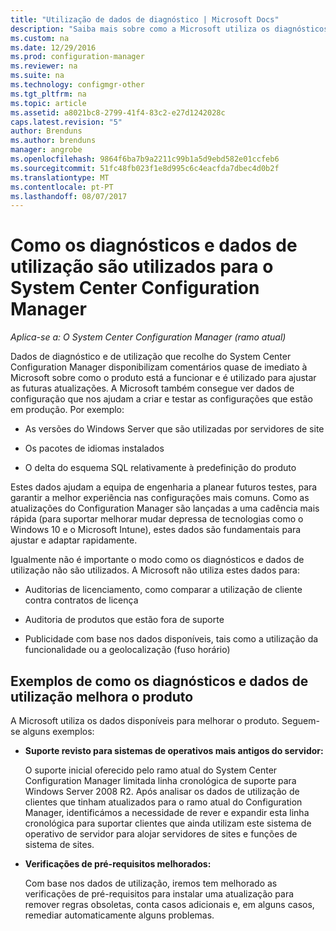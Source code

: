 ```yaml
---
title: "Utilização de dados de diagnóstico | Microsoft Docs"
description: "Saiba mais sobre como a Microsoft utiliza os diagnósticos e dados de utilização recolhe do System Center Configuration Manager."
ms.custom: na
ms.date: 12/29/2016
ms.prod: configuration-manager
ms.reviewer: na
ms.suite: na
ms.technology: configmgr-other
ms.tgt_pltfrm: na
ms.topic: article
ms.assetid: a8021bc8-2799-41f4-83c2-e27d1242028c
caps.latest.revision: "5"
author: Brenduns
ms.author: brenduns
manager: angrobe
ms.openlocfilehash: 9864f6ba7b9a2211c99b1a5d9ebd582e01ccfeb6
ms.sourcegitcommit: 51fc48fb023f1e8d995c6c4eacfda7dbec4d0b2f
ms.translationtype: MT
ms.contentlocale: pt-PT
ms.lasthandoff: 08/07/2017
---
```

# <a name="how-diagnostics-and-usage-data-is-used-for-system-center-configuration-manager"></a>Como os diagnósticos e dados de utilização são utilizados para o System Center Configuration Manager

*Aplica-se a: O System Center Configuration Manager (ramo atual)*

Dados de diagnóstico e de utilização que recolhe do System Center Configuration Manager disponibilizam comentários quase de imediato à Microsoft sobre como o produto está a funcionar e é utilizado para ajustar as futuras atualizações. A Microsoft também consegue ver dados de configuração que nos ajudam a criar e testar as configurações que estão em produção. Por exemplo:  

-   As versões do Windows Server que são utilizadas por servidores de site  

-   Os pacotes de idiomas instalados  

-   O delta do esquema SQL relativamente à predefinição do produto  

Estes dados ajudam a equipa de engenharia a planear futuros testes, para garantir a melhor experiência nas configurações mais comuns. Como as atualizações do Configuration Manager são lançadas a uma cadência mais rápida (para suportar melhorar mudar depressa de tecnologias como o Windows 10 e o Microsoft Intune), estes dados são fundamentais para ajustar e adaptar rapidamente.  

Igualmente não é importante o modo como os diagnósticos e dados de utilização não são utilizados. A Microsoft não utiliza estes dados para:  

-   Auditorias de licenciamento, como comparar a utilização de cliente contra contratos de licença  

-   Auditoria de produtos que estão fora de suporte  

-   Publicidade com base nos dados disponíveis, tais como a utilização da funcionalidade ou a geolocalização (fuso horário)  

##  <a name="bkmk_improve"></a>Exemplos de como os diagnósticos e dados de utilização melhora o produto  
A Microsoft utiliza os dados disponíveis para melhorar o produto. Seguem-se alguns exemplos:  

-   **Suporte revisto para sistemas de operativos mais antigos do servidor:**  

     O suporte inicial oferecido pelo ramo atual do System Center Configuration Manager limitada linha cronológica de suporte para Windows Server 2008 R2. Após analisar os dados de utilização de clientes que tinham atualizados para o ramo atual do Configuration Manager, identificámos a necessidade de rever e expandir esta linha cronológica para suportar clientes que ainda utilizam este sistema de operativo de servidor para alojar servidores de sites e funções de sistema de sites.  

-   **Verificações de pré-requisitos melhorados:**  

     Com base nos dados de utilização, iremos tem melhorado as verificações de pré-requisitos para instalar uma atualização para remover regras obsoletas, conta casos adicionais e, em alguns casos, remediar automaticamente alguns problemas.  
